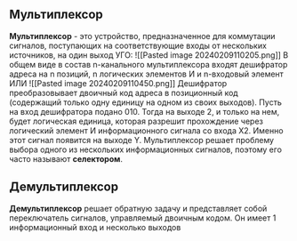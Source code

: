 ## Мультиплексор
**Мультиплексор** - это устройство, предназначенное для коммутации сигналов, поступающих на соответствующие входы от нескольких источников, на один выход
УГО:
![[Pasted image 20240209110205.png]]
В общем виде в состав n-канального мультиплексора входят дешифратор адреса на n позиций, n логических элементов И и n-входовый элемент ИЛИ
![[Pasted image 20240209110450.png]]
Дешифратор преобразовывает двоичный код адреса в позиционный код (содержащий только одну единицу на одном из своих выходов). Пусть на вход дешифратора подано 010. Тогда на выходе 2, и только на нем, будет логическая единица, которая разрешит прохождение через логический элемент И информационного сигнала со входа X2. Именно 
этот сигнал появится на выходе Y. 
Мультиплексор решает проблему выбора одного из нескольких информационных сигналов, поэтому его часто называют **селектором**. 
## Демультиплексор
**Демультиплексор** решает обратную задачу и представляет собой переключатель сигналов, управляемый двоичным кодом. Он имеет 1 информационный вход и несколько выходов
